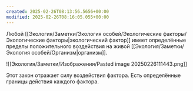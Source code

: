 ```yaml
---
created: 2025-02-26T08:13:56.5656+00:00
modified: 2025-02-26T08:16:05.055+00:00
---
```

Любой [[Экология/Заметки/Экология особей/Экологические факторы/Экологические факторы|экологический фактор]] имеет определённые пределы положительного воздействия на живой [[Экология/Заметки/Экология особей/Организм|организм]]. 

![[Экология/Заметки/Изображения/Pasted image 20250226111443.png]]

Этот закон отражает силу воздействия фактора. Есть определённые границы действия каждого фактора. 